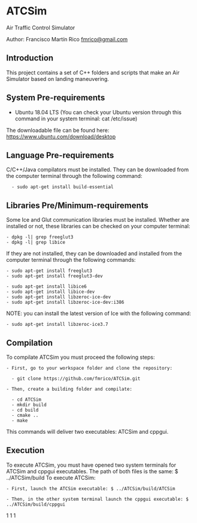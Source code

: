 ATCSim
======

Air Traffic Control Simulator

Author: Francisco Martín Rico fmrico@gmail.com

## Introduction

  This project contains a set of C++ folders and scripts that make an Air Simulator based on landing maneuvering.

## System Pre-requirements

  - Ubuntu 18.04 LTS (You can check your Ubuntu version through this command in your system terminal: cat /etc/issue)

  The downloadable file can be found here: https://www.ubuntu.com/download/desktop

## Language Pre-requirements

  C/C++/Java compilators must be installed. They can be downloaded from the computer terminal through the following command:

      - sudo apt-get install build-essential

## Libraries Pre/Minimum-requirements

  Some Ice and Glut communication libraries must be installed.
  Whether are installed or not, these libraries can be checked on your computer terminal:

    - dpkg -l| grep freeglut3
    - dpkg -l| grep libice

  If they are not installed, they can be downloaded and installed from the computer terminal through the following commands:

    - sudo apt-get install freeglut3
    - sudo apt-get install freeglut3-dev

    - sudo apt-get install libice6
    - sudo apt-get install libice-dev
    - sudo apt-get install libzeroc-ice-dev
    - sudo apt-get install libzeroc-ice-dev:i386

  NOTE: you can install the latest version of Ice with the following command:

    - sudo apt-get install libzeroc-ice3.7

## Compilation

  To compilate ATCSim you must proceed the following steps:

    - First, go to your workspace folder and clone the repository:

      - git clone https://github.com/fmrico/ATCSim.git

    - Then, create a building folder and compilate:

      - cd ATCSim
      - mkdir build
      - cd build
      - cmake ..
      - make

  This commands will deliver two executables: ATCSim and cppgui.

## Execution

  To execute ATCSim, you must have opened two system terminals for ATCSim and cppgui executables.
  The path of both files is the same: $ ../ATCSim/build
  To execute ATCSim:

    - First, launch the ATCSim executable: $ ../ATCSim/build/ATCSim

    - Then, in the other system terminal launch the cppgui executable: $ ../ATCSim/build/cppgui
1
1
1

